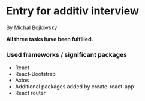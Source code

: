 # Entry for additiv interview


By Michal Bojkovsky

**All three tasks have been fulfilled.**

### Used frameworks / significant packages

- React
- React-Bootstrap
- Axios
- Additional packages added by create-react-app
- React router
